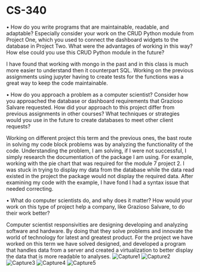# CS-340

•	How do you write programs that are maintainable, readable, and adaptable? Especially consider your work on the CRUD Python module from Project One, which you used to connect the dashboard widgets to the database in Project Two. What were the advantages of working in this way? How else could you use this CRUD Python module in the future?

I have found that working with mongo in the past and in this class is much more easier to understand then it counterpart SQL. Working on the previous assignments using jupyter having to create tests for the functions was a great way to keep the code maintainable. 

•	How do you approach a problem as a computer scientist? Consider how you approached the database or dashboard requirements that Grazioso Salvare requested. How did your approach to this project differ from previous assignments in other courses? What techniques or strategies would you use in the future to create databases to meet other client requests?

Working on different project this term and the previous ones, the bast route in solving my code block problems was by analyzing the functionality of the code. Understanding the problem, I am solving, if I were not successful, I simply research the documentation of the package I am using. For example, working with the pie chart that was required for the module 7 project 2. I was stuck in trying to display my data from the database while the data read existed in the project the package would not display the required data. After examining my code with the example, I have fond I had a syntax issue that needed correcting. 

•	What do computer scientists do, and why does it matter? How would your work on this type of project help a company, like Grazioso Salvare, to do their work better?

Computer scientist responsivities are designing developing and analyzing software and hardware. By doing that they solve problems and innovate the world of technology for latest and greatest product. For the project we have worked on this term we have solved designed, and developed a program that handles data from a server and created a virtualization to better display the data that is more readable to analyses. 
![Capture1](https://user-images.githubusercontent.com/41029796/221330564-7af5ef65-9d14-4fb3-b25f-8b08fda8992d.JPG)
![Capture2](https://user-images.githubusercontent.com/41029796/221330572-07348732-3956-4260-b153-26ac409046b2.JPG)
![Capture3](https://user-images.githubusercontent.com/41029796/221330585-6e24ecc0-7e14-4cc2-aea7-e94143edd87e.JPG)
![Capture4](https://user-images.githubusercontent.com/41029796/221330594-3e5b8290-0b03-483e-bc5d-32039a86330f.JPG)
![Capture5](https://user-images.githubusercontent.com/41029796/221330595-27b5d076-c141-4e6e-9143-899ef190052e.JPG)
